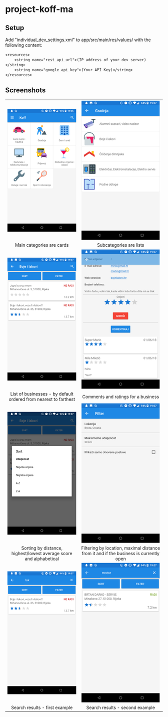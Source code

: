 # project-koff-ma

## Setup
Add "individual_dev_settings.xml" to app/src/main/res/values/ with the following content:

```
<resources>
    <string name="rest_api_url">(IP address of your dev server)</string>
    <string name="google_api_key">(Your API Key)</string>
</resources>
```

## Screenshots

| | |
|:-------------------------:|:-------------------------:|
| <img src="https://raw.githubusercontent.com/dinoilic/project-koff-ma/master/screenshots/main_categories.png?token=APqqHpD16Qba6ub8aRa4sQ_DGCW4SFS1ks5bJUeMwA%3D%3D" width=250>  |  <img src="https://raw.githubusercontent.com/dinoilic/project-koff-ma/master/screenshots/sub_categories.png?token=APqqHp5QWPMTU4x2z3Pm80XJ14RjQXHxks5bJUfnwA%3D%3D" width=250> |
| Main categories are cards | Subcategories are lists |
| <img src="https://raw.githubusercontent.com/dinoilic/project-koff-ma/master/screenshots/business_list.png?token=APqqHoLroBCd0Eo-bUsIpb5tmDHXD0kAks5bJUlSwA%3D%3D" width=250> | <img src="https://raw.githubusercontent.com/dinoilic/project-koff-ma/master/screenshots/ratings_and_comments.png?token=APqqHlv0tZQbiCxNl9WqvX-MNPhxspBOks5bJUzXwA%3D%3D" width=250> |
| List of businesses - by default ordered from nearest to farthest | Comments and ratings for a business |
| <img src="https://raw.githubusercontent.com/dinoilic/project-koff-ma/master/screenshots/sort.png?token=APqqHv5gvDedlWAQZdXKiV9x877HBsdFks5bJU0ZwA%3D%3D" width=250> | <img src="https://raw.githubusercontent.com/dinoilic/project-koff-ma/master/screenshots/filter.png?token=APqqHnnHTLMRKxsU58kaQYOUelsrEPcqks5bJU0ZwA%3D%3D" width=250> |
| Sorting by distance, highest/lowest average score and alphabetical | Filtering by location, maximal distance from it and if the business is currently open |
| <img src="https://raw.githubusercontent.com/dinoilic/project-koff-ma/master/screenshots/search_result1.png?token=APqqHlGND5uv1M0MiqP2N-aXgu9ERhKMks5bJU8_wA%3D%3D" width=250>| <img src="https://raw.githubusercontent.com/dinoilic/project-koff-ma/master/screenshots/search_result2.png?token=APqqHhRtds7uL78JPqFR8z7vF9nUqYPOks5bJU9SwA%3D%3D" width=250> |
| Search results - first example | Search results - second example |




